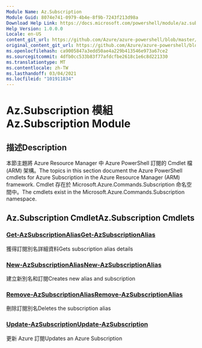 ```yaml
---
Module Name: Az.Subscription
Module Guid: 8074e741-0979-4b4e-8f9b-7243f213d98a
Download Help Link: https://docs.microsoft.com/powershell/module/az.subscription
Help Version: 1.0.0.0
Locale: en-US
content_git_url: https://github.com/Azure/azure-powershell/blob/master/src/Subscription/Subscription/help/Az.Subscription.md
original_content_git_url: https://github.com/Azure/azure-powershell/blob/master/src/Subscription/Subscription/help/Az.Subscription.md
ms.openlocfilehash: ca9005847a3edd50ae4a229b413546e973a67ce2
ms.sourcegitcommit: 4dfb0cc533b83f77afdcfbe2618c1e6c8d221330
ms.translationtype: MT
ms.contentlocale: zh-TW
ms.lasthandoff: 03/04/2021
ms.locfileid: "101911834"
---
```

# <span data-ttu-id="b478f-101">Az.Subscription 模組</span><span class="sxs-lookup"><span data-stu-id="b478f-101">Az.Subscription Module</span></span>
## <span data-ttu-id="b478f-102">描述</span><span class="sxs-lookup"><span data-stu-id="b478f-102">Description</span></span>
<span data-ttu-id="b478f-103">本節主題將 Azure Resource Manager 中 Azure PowerShell 訂閱的 Cmdlet 檔 (ARM) 架構。</span><span class="sxs-lookup"><span data-stu-id="b478f-103">The topics in this section document the Azure PowerShell cmdlets for Azure Subscription in the Azure Resource Manager (ARM) framework.</span></span> <span data-ttu-id="b478f-104">Cmdlet 存在於 Microsoft.Azure.Commands.Subscription 命名空間中。</span><span class="sxs-lookup"><span data-stu-id="b478f-104">The cmdlets exist in the Microsoft.Azure.Commands.Subscription namespace.</span></span>

## <span data-ttu-id="b478f-105">Az.Subscription Cmdlet</span><span class="sxs-lookup"><span data-stu-id="b478f-105">Az.Subscription Cmdlets</span></span>
### [<span data-ttu-id="b478f-106">Get-AzSubscriptionAlias</span><span class="sxs-lookup"><span data-stu-id="b478f-106">Get-AzSubscriptionAlias</span></span>](Get-AzSubscriptionAlias.md)
<span data-ttu-id="b478f-107">獲得訂閱別名詳細資料</span><span class="sxs-lookup"><span data-stu-id="b478f-107">Gets subscription alias details</span></span>

### [<span data-ttu-id="b478f-108">New-AzSubscriptionAlias</span><span class="sxs-lookup"><span data-stu-id="b478f-108">New-AzSubscriptionAlias</span></span>](New-AzSubscriptionAlias.md)
<span data-ttu-id="b478f-109">建立新別名和訂閱</span><span class="sxs-lookup"><span data-stu-id="b478f-109">Creates new alias and subscription</span></span>

### [<span data-ttu-id="b478f-110">Remove-AzSubscriptionAlias</span><span class="sxs-lookup"><span data-stu-id="b478f-110">Remove-AzSubscriptionAlias</span></span>](Remove-AzSubscriptionAlias.md)
<span data-ttu-id="b478f-111">刪除訂閱別名</span><span class="sxs-lookup"><span data-stu-id="b478f-111">Deletes the subscription alias</span></span>

### [<span data-ttu-id="b478f-112">Update-AzSubscription</span><span class="sxs-lookup"><span data-stu-id="b478f-112">Update-AzSubscription</span></span>](Update-AzSubscription.md)
<span data-ttu-id="b478f-113">更新 Azure 訂閱</span><span class="sxs-lookup"><span data-stu-id="b478f-113">Updates an Azure Subscription</span></span>


